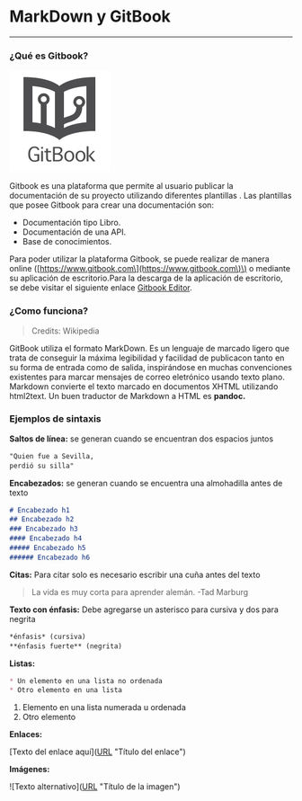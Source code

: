 # MarkDown y GitBook

---

### **¿Qué es Gitbook?**

![](/assets/gitbook.png)

Gitbook es una plataforma que permite al usuario publicar la documentación de su proyecto utilizando diferentes plantillas . Las plantillas que posee Gitbook para crear una documentación son:

* Documentación tipo Libro.
* Documentación de una API.
* Base de conocimientos.

Para poder utilizar la plataforma Gitbook, se puede realizar de manera online \([https://www.gitbook.com\](https://www.gitbook.com\)\) o mediante su aplicación de escritorio.Para la descarga de la aplicación de escritorio, se debe visitar el siguiente enlace [Gitbook Editor](https://www.gitbook.com/editor).

### ¿Como funciona?

> Credits: Wikipedia

GitBook utiliza el formato MarkDown. Es un lenguaje de marcado ligero que trata de conseguir la máxima legibilidad y facilidad de publicacon tanto en su forma de entrada como de salida, inspirándose en muchas convenciones existentes para marcar mensajes de correo eletrónico usando texto plano. Markdown convierte el texto marcado en documentos XHTML utilizando html2text. Un buen traductor de Markdown a HTML es **pandoc.**

### Ejemplos de sintaxis

**Saltos de línea:** se generan cuando se encuentran dos espacios juntos

```markdown
"Quien fue a Sevilla, 
perdió su silla"
```

**Encabezados:** se generan cuando se encuentra una almohadilla antes de texto

```markdown
# Encabezado h1
## Encabezado h2
### Encabezado h3
#### Encabezado h4
##### Encabezado h5
###### Encabezado h6
```

**Citas:** Para citar solo es necesario escribir una cuña antes del texto

> La vida es muy corta para aprender alemán. -Tad Marburg

**Texto con énfasis:** Debe agregarse un asterisco para cursiva y dos para negrita

```markdown
*énfasis* (cursiva)
**énfasis fuerte** (negrita)
```

**Listas:**

```markdown
* Un elemento en una lista no ordenada
* Otro elemento en una lista
```

1. Elemento en una lista numerada u ordenada
2. Otro elemento

**Enlaces:**

\[Texto del enlace aquí\]\([URL](https://es.wikipedia.org/wiki/URL) "Título del enlace"\)

**Imágenes:**

!\[Texto alternativo\]\([URL](https://es.wikipedia.org/wiki/URL) "Título de la imagen"\)

